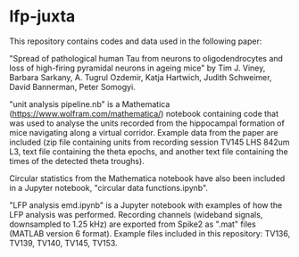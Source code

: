 # lfp-juxta

This repository contains codes and data used in the following paper:

"Spread of pathological human Tau from neurons to oligodendrocytes and loss of high-firing pyramidal neurons in ageing mice" by Tim J. Viney, Barbara Sarkany, A. Tugrul Ozdemir, Katja Hartwich, Judith Schweimer, David Bannerman, Peter Somogyi.

"unit analysis pipeline.nb" is a Mathematica (https://www.wolfram.com/mathematica/) notebook containing code that was used to analyse the units recorded from the hippocampal formation of mice navigating along a virtual corridor. Example data from the paper are included (zip file containing units from recording session TV145 LHS 842um L3, text file containing the theta epochs, and another text file containing the times of the detected theta troughs).

Circular statistics from the Mathematica notebook have also been included in a Jupyter notebook, "circular data functions.ipynb".

"LFP analysis emd.ipynb" is a Jupyter notebook with examples of how the LFP analysis was performed. Recording channels (wideband signals, downsampled to 1.25 kHz) are exported from Spike2 as ".mat" files (MATLAB version 6 format). Example files included in this repository: TV136, TV139, TV140, TV145, TV153.
